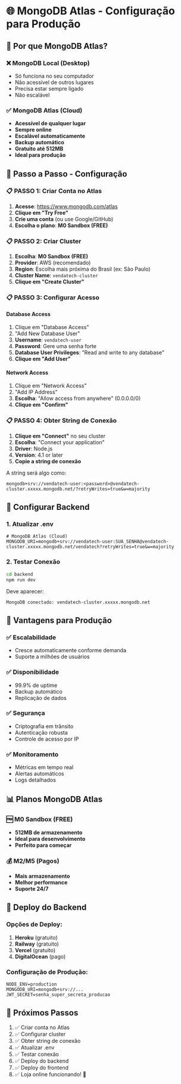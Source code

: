 # 🌐 MongoDB Atlas - Configuração para Produção

## 🎯 Por que MongoDB Atlas?

### ❌ MongoDB Local (Desktop)
- Só funciona no seu computador
- Não acessível de outros lugares
- Precisa estar sempre ligado
- Não escalável

### ✅ MongoDB Atlas (Cloud)
- **Acessível de qualquer lugar**
- **Sempre online**
- **Escalável automaticamente**
- **Backup automático**
- **Gratuito até 512MB**
- **Ideal para produção**

## 🚀 Passo a Passo - Configuração

### 📋 PASSO 1: Criar Conta no Atlas

1. **Acesse**: https://www.mongodb.com/atlas
2. **Clique em "Try Free"**
3. **Crie uma conta** (ou use Google/GitHub)
4. **Escolha o plano**: **M0 Sandbox (FREE)**

### 📋 PASSO 2: Criar Cluster

1. **Escolha**: **M0 Sandbox (FREE)**
2. **Provider**: AWS (recomendado)
3. **Region**: Escolha mais próxima do Brasil (ex: São Paulo)
4. **Cluster Name**: `vendatech-cluster`
5. **Clique em "Create Cluster"**

### 📋 PASSO 3: Configurar Acesso

#### Database Access
1. Clique em "Database Access"
2. "Add New Database User"
3. **Username**: `vendatech-user`
4. **Password**: Gere uma senha forte
5. **Database User Privileges**: "Read and write to any database"
6. **Clique em "Add User"**

#### Network Access
1. Clique em "Network Access"
2. "Add IP Address"
3. **Escolha**: "Allow access from anywhere" (0.0.0.0/0)
4. **Clique em "Confirm"**

### 📋 PASSO 4: Obter String de Conexão

1. **Clique em "Connect"** no seu cluster
2. **Escolha**: "Connect your application"
3. **Driver**: Node.js
4. **Version**: 4.1 or later
5. **Copie a string de conexão**

A string será algo como:
```
mongodb+srv://vendatech-user:<password>@vendatech-cluster.xxxxx.mongodb.net/?retryWrites=true&w=majority
```

## 🔧 Configurar Backend

### 1. Atualizar .env
```env
# MongoDB Atlas (Cloud)
MONGODB_URI=mongodb+srv://vendatech-user:SUA_SENHA@vendatech-cluster.xxxxx.mongodb.net/vendatech?retryWrites=true&w=majority
```

### 2. Testar Conexão
```bash
cd backend
npm run dev
```

Deve aparecer:
```
MongoDB conectado: vendatech-cluster.xxxxx.mongodb.net
```

## 🎯 Vantagens para Produção

### ✅ Escalabilidade
- Cresce automaticamente conforme demanda
- Suporte a milhões de usuários

### ✅ Disponibilidade
- 99.9% de uptime
- Backup automático
- Replicação de dados

### ✅ Segurança
- Criptografia em trânsito
- Autenticação robusta
- Controle de acesso por IP

### ✅ Monitoramento
- Métricas em tempo real
- Alertas automáticos
- Logs detalhados

## 📊 Planos MongoDB Atlas

### 🆓 M0 Sandbox (FREE)
- **512MB de armazenamento**
- **Ideal para desenvolvimento**
- **Perfeito para começar**

### 💰 M2/M5 (Pagos)
- **Mais armazenamento**
- **Melhor performance**
- **Suporte 24/7**

## 🚀 Deploy do Backend

### Opções de Deploy:
1. **Heroku** (gratuito)
2. **Railway** (gratuito)
3. **Vercel** (gratuito)
4. **DigitalOcean** (pago)

### Configuração de Produção:
```env
NODE_ENV=production
MONGODB_URI=mongodb+srv://...
JWT_SECRET=senha_super_secreta_producao
```

## 📝 Próximos Passos

1. ✅ Criar conta no Atlas
2. ✅ Configurar cluster
3. ✅ Obter string de conexão
4. ✅ Atualizar .env
5. ✅ Testar conexão
6. ✅ Deploy do backend
7. ✅ Deploy do frontend
8. ✅ Loja online funcionando! 🎉
